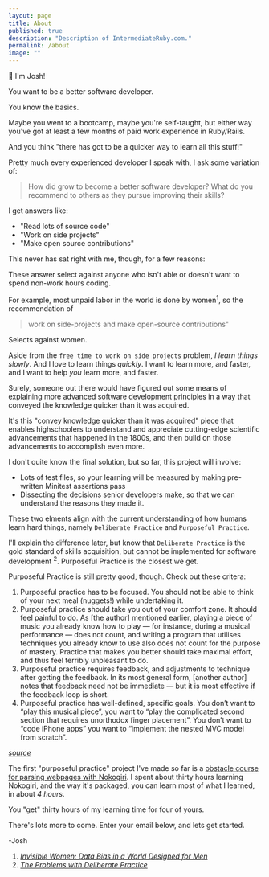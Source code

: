 ```yaml
---
layout: page
title: About
published: true
description: "Description of IntermediateRuby.com."
permalink: /about
image: ""
---
```



👋 I'm Josh! 

You want to be a better software developer.

You know the basics.

Maybe you went to a bootcamp, maybe you're self-taught, but either way you've got at least a few months of paid work experience in Ruby/Rails.

And you think "there has got to be a quicker way to learn all this stuff!"

Pretty much every experienced developer I speak with, I ask some variation of:

> How did grow to become a better software developer? What do you recommend to others as they pursue improving their skills?

I get answers like:

- "Read lots of source code"
- "Work on side projects"
- "Make open source contributions"

This never has sat right with me, though, for a few reasons:

These answer select against anyone who isn't able or doesn't want to spend non-work hours coding.

For example, most unpaid labor in the world is done by women<sup>1</sup>, so the recommendation of
> work on side-projects and make open-source contributions" 

Selects against women.

Aside from the `free time to work on side projects` problem, _I learn things slowly_. And I love to learn things _quickly_. I want to learn more, and faster, and I want to help _you_ learn more, and faster. 

Surely, someone out there would have figured out some means of explaining more advanced software development principles in a way that conveyed the knowledge quicker than it was acquired.

It's this "convey knowledge quicker than it was acquired" piece that enables highschoolers to understand and appreciate cutting-edge scientific advancements that happened in the 1800s, and then build on those advancements to accomplish even more.

I don't quite know the final solution, but so far, this project will involve:

- Lots of test files, so your learning will be measured by making pre-written Minitest assertions pass
- Dissecting the decisions senior developers make, so that we can understand the reasons they made it.

These two elments align with the current understanding of how humans learn hard things, namely `Deliberate Practice` and `Purposeful Practice`.

I'll explain the difference later, but know that `Deliberate Practice` is the gold standard of skills acquisition, but cannot be implemented for software development <sup>2</sup>. Purposeful Practice is the closest we get.

Purposeful Practice is still pretty good, though. Check out these critera:

1. Purposeful practice has to be focused. You should not be able to think of your next meal (nuggets!) while undertaking it.
2. Purposeful practice should take you out of your comfort zone. It should feel painful to do. As [the author] mentioned earlier, playing a piece of music you already know how to play — for instance, during a musical performance — does not count, and writing a program that utilises techniques you already know to use also does not count for the purpose of mastery. Practice that makes you better should take maximal effort, and thus feel terribly unpleasant to do.
3. Purposeful practice requires feedback, and adjustments to technique after getting the feedback. In its most general form, [another author] notes that feedback need not be immediate — but it is most effective if the feedback loop is short.
4. Purposeful practice has well-defined, specific goals. You don’t want to “play this musical piece”, you want to “play the complicated second section that requires unorthodox finger placement”. You don’t want to “code iPhone apps” you want to “implement the nested MVC model from scratch”.

_[​source​](https://commoncog.com/blog/the-problems-with-deliberate-practice/)_

The first "purposeful practice" project I've made so far is a [obstacle course for parsing webpages with Nokogiri](https://github.com/josh-works/intermediate_ruby_obstacle_course/tree/master/nokogiri). I spent about thirty hours learning Nokogiri, and the way it's packaged, you can learn most of what I learned, in about _4 hours_.

You "get" thirty hours of my learning time for four of yours.

There's lots more to come. Enter your email below, and lets get started.

-Josh

<script async data-uid="5b13b420e3" src="https://josh-thompson.ck.page/5b13b420e3/index.js"></script>


1. _[Invisible Women: Data Bias in a World Designed for Men](https://www.amazon.com/Invisible-Women-Data-World-Designed/dp/1419729071)_
2. _[The Problems with Deliberate Practice](https://commoncog.com/blog/the-problems-with-deliberate-practice/)_